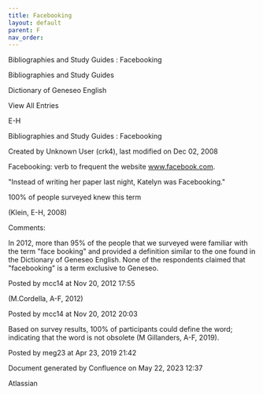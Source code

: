 ```yaml
---
title: Facebooking
layout: default
parent: F
nav_order:
---
```


Bibliographies and Study Guides : Facebooking

Bibliographies and Study Guides

Dictionary of Geneseo English

View All Entries

E-H

Bibliographies and Study Guides : Facebooking

Created by  Unknown User (crk4), last modified on Dec 02, 2008

Facebooking: verb to frequent the website www.facebook.com.

&quot;Instead of writing her paper last night, Katelyn was Facebooking.&quot;

100% of people surveyed knew this term

(Klein, E-H, 2008)

Comments:

In 2012, more than 95% of the people that we surveyed were familiar with the term &quot;face booking&quot; and provided a definition similar to the one found in the Dictionary of Geneseo English. None of the respondents claimed that &quot;facebooking&quot; is a term exclusive to Geneseo. 

Posted by mcc14 at Nov 20, 2012 17:55

(M.Cordella, A-F, 2012)

Posted by mcc14 at Nov 20, 2012 20:03

Based on survey results, 100% of participants could define the word; indicating that the word is not obsolete (M Gillanders, A-F, 2019).

Posted by meg23 at Apr 23, 2019 21:42

Document generated by Confluence on May 22, 2023 12:37

Atlassian
